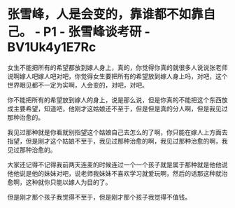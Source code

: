 # 张雪峰，人是会变的，靠谁都不如靠自己。 - P1 - 张雪峰谈考研 - BV1Uk4y1E7Rc

女生不能把所有的希望都放到嫁人身上，真的，你觉得你真的就很多人说说张老师说啊嫁人吧嫁人吧对吧，你觉得女生要把所有的希望放到嫁人身上吗，对吧，这个世界眼见都不一定为实啊，人会变的，对吧，对吧。

你不能把所有的希望放到嫁人的身上，说是那么说，但是你真的不能把这个东西放成主要希望，知道吧，他刚才这姑娘还不至于，但是但是真的分人啊，但是我见过那种治愈的。

我见过那种就是你看就别指望这个姑娘自己去怎么的了啊，你只能在嫁人上方面去指望，但是刚才这个姑娘不至于，我见过那种治愈的啊，我见过那种治愈的啊，我见过那种治愈的。

大家还记得不记得我前两天连麦的时候连过一个一个孩子就是属于那种就是他他说他他说是他的妹妹对吧，说老师我妹妹不喜欢学习就爱玩啊，然后的话那这种就治愈啊，这种就你只能以嫁人为目的了。

但是刚才那个孩子我觉得不至于，但是刚才那个孩子我觉得不值钱。